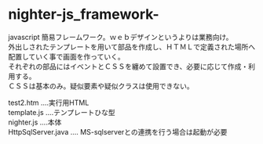 # nighter-js_framework-
javascript 簡易フレームワーク。ｗｅｂデザインというよりは業務向け。<br>
外出しされたテンプレートを用いて部品を作成し、ＨＴＭＬで定義された場所へ配置していく事で画面を作っていく。<br>
それぞれの部品にはイベントとＣＳＳを纏めて設置でき、必要に応じて作成・利用する。<br>
ＣＳＳは基本のみ。疑似要素や疑似クラスは使用できない。<br>

test2.htm     ....実行用HTML<br>
template.js   ....テンプレートひな型<br>
nighter.js    ....本体<br>
HttpSqlServer.java  .... MS-sqlserverとの連携を行う場合は起動が必要<br>
